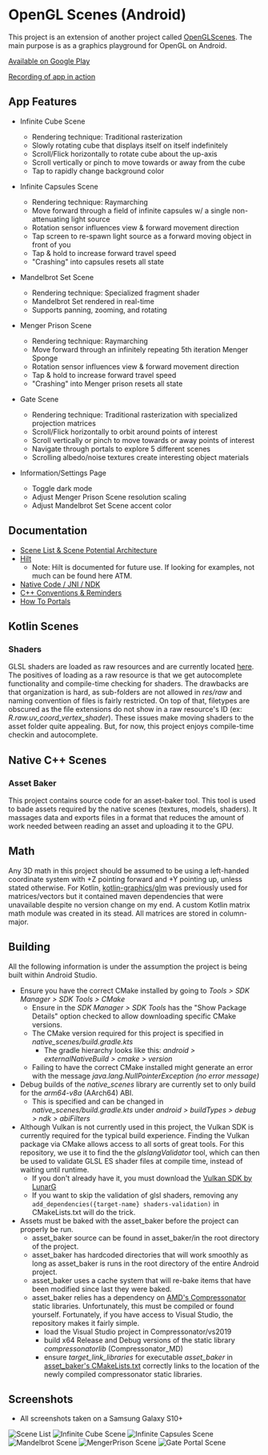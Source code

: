 # OpenGL Scenes (Android)

This project is an extension of another project called [OpenGLScenes](https://github.com/Lucodivo/OpenGLScenes). The main purpose is as a graphics playground for OpenGL on Android. 

[Available on Google Play](https://play.google.com/store/apps/details?id=com.inasweaterpoorlyknit.learnopengl_androidport)

[Recording of app in action](https://www.youtube.com/watch?v=aROX7WxakuQ)

## App Features
- Infinite Cube Scene
	- Rendering technique: Traditional rasterization
	- Slowly rotating cube that displays itself on itself indefinitely
	- Scroll/Flick horizontally to rotate cube about the up-axis
	- Scroll vertically or pinch to move towards or away from the cube
	- Tap to rapidly change background color

- Infinite Capsules Scene
	- Rendering technique: Raymarching
	- Move forward through a field of infinite capsules w/ a single non-attenuating light source
	- Rotation sensor influences view & forward movement direction
	- Tap screen to re-spawn light source as a forward moving object in front of you
	- Tap & hold to increase forward travel speed
	- "Crashing" into capsules resets all state

- Mandelbrot Set Scene
	- Rendering technique: Specialized fragment shader
	- Mandelbrot Set rendered in real-time
	- Supports panning, zooming, and rotating

- Menger Prison Scene
	- Rendering technique: Raymarching
	- Move forward through an infinitely repeating 5th iteration Menger Sponge
	- Rotation sensor influences view & forward movement direction
	- Tap & hold to increase forward travel speed
	- "Crashing" into Menger prison resets all state

- Gate Scene 
  - Rendering technique: Traditional rasterization with specialized projection matrices
  - Scroll/Flick horizontally to orbit around points of interest
  - Scroll vertically or pinch to move towards or away points of interest
  - Navigate through portals to explore 5 different scenes
  - Scrolling albedo/noise textures create interesting object materials

- Information/Settings Page
	- Toggle dark mode
	- Adjust Menger Prison Scene resolution scaling
	- Adjust Mandelbrot Set Scene accent color

## Documentation
- [Scene List & Scene Potential Architecture](SceneListAndScenePotentialArchitecture.md)
- [Hilt](app/src/main/java/com/inasweaterpoorlyknit/learnopengl_androidport/di/Hilt.md)
  - Note: Hilt is documented for future use. If looking for examples, not much can be found here ATM.
- [Native Code / JNI / NDK](AndroidNativeCode.md)
- [C++ Conventions & Reminders](CppConventionsAndReminders.md)
- [How To Portals](HowToPortals.md)

## Kotlin Scenes 
### Shaders
GLSL shaders are loaded as raw resources and are currently located [here](app/src/main/res/raw). 
The positives of loading as a raw resource is that we get autocomplete functionality and compile-time checking for shaders. 
The drawbacks are that organization is hard, as sub-folders are not allowed in *res/raw* and naming convention of files is fairly restricted. 
On top of that, filetypes are obscured as the file extensions do not show in a raw resource's ID (ex: *R.raw.uv_coord_vertex_shader*). 
These issues make moving shaders to the asset folder quite appealing. But, for now, this project enjoys compile-time checkin and autocomplete.

## Native C++ Scenes

### Asset Baker
This project contains source code for an asset-baker tool. This tool is used to bade assets required by the native scenes 
(textures, models, shaders). It massages data and exports files in a format that reduces the amount of work needed between
reading an asset and uploading it to the GPU.

## Math
Any 3D math in this project should be assumed to be using a left-handed coordinate system with +Z pointing forward and 
+Y pointing up, unless stated otherwise. For Kotlin, [kotlin-graphics/glm](https://github.com/kotlin-graphics/glm) was 
previously used for matrices/vectors but it contained maven dependencies that were unavailable despite no version change
on my end. A custom Kotlin matrix math module was created in its stead. All matrices are stored in column-major.

## Building
All the following information is under the assumption the project is being built within Android Studio.  

- Ensure you have the correct CMake installed by going to *Tools > SDK Manager > SDK Tools > CMake*
  - Ensure in the *SDK Manager > SDK Tools* has the "Show Package Details" option checked to allow downloading specific CMake versions.
  - The CMake version required for this project is specified in *native_scenes/build.gradle.kts* 
    - The gradle hierarchy looks like this: *android > externalNativeBuild > cmake > version*
  - Failing to have the correct CMake installed might generate an error with the message *java.lang.NullPointerException (no error message)*
- Debug builds of the *native_scenes* library are currently set to only build for the *arm64-v8a* (AArch64) ABI. 
  - This is specified and can be changed in *native_scenes/build.gradle.kts* under *android > buildTypes > debug > ndk > abiFilters*
- Although Vulkan is not currently used in this project, the Vulkan SDK is currently required for the typical build experience. Finding the Vulkan package
  via CMake allows access to all sorts of great tools. For this repository, we use it to find the the _glslangValidator_ tool, which can
  then be used to validate GLSL ES shader files at compile time, instead of waiting until runtime.
  - If you don't already have it, you must download the [Vulkan SDK by LunarG](https://www.lunarg.com/vulkan-sdk/)
  - If you want to skip the validation of glsl shaders, removing any `add_dependencies({target-name} shaders-validation)` in CMakeLists.txt
    will do the trick.
- Assets must be baked with the asset_baker before the project can properly be run.
  - asset_baker source can be found in asset_baker/in the root directory of the project.
  - asset_baker has hardcoded directories that will work smoothly as long as asset_baker is runs in the root
  	directory of the entire Android project.
  - asset_baker uses a cache system that will re-bake items that have been modified since last they were baked.
  - asset_baker relies has a dependency on [AMD's Compressonator](https://github.com/GPUOpen-Tools/compressonator) static 
     libraries. Unfortunately, this must be compiled or found yourself. Fortunately, if you have access to Visual Studio,
  	 the repository makes it fairly simple.
    - load the Visual Studio project in Compressonator/vs2019
    - build x64 Release and Debug versions of the static library *compressonatorlib* (Compressonator_MD) 
    - ensure *target_link_libraries* for executable *asset_baker* in [asset_baker's CMakeLists.txt](asset_baker/CMakeLists.txt)
       correctly links to the location of the newly compiled compressonator static libraries.

## Screenshots

- All screenshots taken on a Samsung Galaxy S10+

![Scene List](https://github.com/Lucodivo/RepoSampleImages/blob/master/OpenGLScenes/Android/SceneList.png)
![Infinite Cube Scene](https://github.com/Lucodivo/RepoSampleImages/blob/master/OpenGLScenes/Android/InfiniteCube.png)
![Infinite Capsules Scene](https://github.com/Lucodivo/RepoSampleImages/blob/master/OpenGLScenes/Android/InfiniteCapsules.png)
![Mandelbrot Scene](https://github.com/Lucodivo/RepoSampleImages/blob/master/OpenGLScenes/Android/Mandelbrot.png)
![MengerPrison Scene](https://github.com/Lucodivo/RepoSampleImages/blob/master/OpenGLScenes/Android/MengerPrison.png)
![Gate Portal Scene](https://github.com/Lucodivo/RepoSampleImages/blob/master/OpenGLScenes/Android/GatePortal.png)